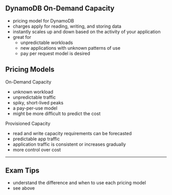 ## DynamoDB On-Demand Capacity
- pricing model for DynamoDB
- charges apply for reading, writing, and storing data
- instantly scales up and down based on the activity of your application
- great for
  - unpredictable workloads
  - new applications with unknown patterns of use
  - pay per request model is desired

## Pricing Models
On-Demand Capacity
- unknown workload
- unpredictable traffic
- spiky, short-lived peaks
- a pay-per-use model
- might be more difficult to predict the cost

Provisioned Capacity
- read and write capacity requirements can be forecasted
- predictable app traffic
- application traffic is consistent or increases gradually
- more control over cost

---
## Exam Tips
- understand the difference and when to use each pricing model
- see above